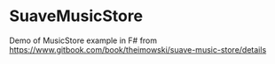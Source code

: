# SuaveMusicStore
Demo of MusicStore example in F# from https://www.gitbook.com/book/theimowski/suave-music-store/details
